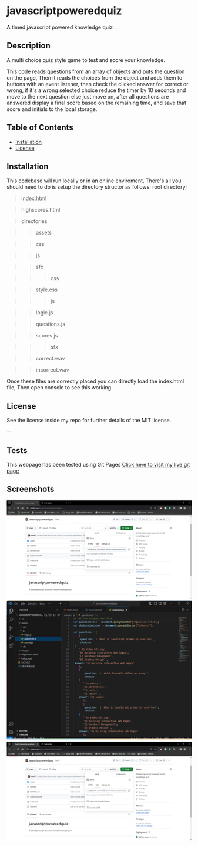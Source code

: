 # javascriptpoweredquiz
A timed javascript powered knowledge quiz .

## Description 
A multi choice quiz style game to test and score your knowledge.

This code reads questions from an array of objects and puts the question on the page,
Then it reads the choices from the object and adds them to buttons with an event listener,
then check the clicked answer for correct or wrong,
if it's a wrong selected choice reduce the timer by 10 seconds and move to the next question else just move on,
after all questions are answered display a final score based on the remaining time,
and save that score and initials to the local storage. 

## Table of Contents

* [Installation](#installation)
* [License](#license)


## Installation

This codebase will run locally or in an online enviroment, 
There's all you should need to do is setup the directory structor as follows:
root directory;
> index.html

>highscores.html


>directories

>>assets

>>css

>>js

>> sfx

>>>css

>>style.css

>>>js

>>logic.js

>>questions.js

>>scores.js

>>>sfx

>>correct.wav

>>incorrect.wav


Once these files are correctly placed you can directly load the index.html file,
Then open console to see this working.

## License

See the license inside my repo for further details of the MIT license.

--

## Tests

This webpage has been tested using Git Pages [Click here to visit my live  git page](https://baxt01.github.io/Console-Finances/)


## Screenshots

 ![My Repo](https://github.com/baxt01/javascriptpoweredquiz/blob/main/assets/images/repo.png) 
  ![working code](https://github.com/baxt01/javascriptpoweredquiz/blob/main/assets/images/live%20code.png)
   ![Live Repo](https://github.com/baxt01/javascriptpoweredquiz/blob/main/assets/images/repo.png)